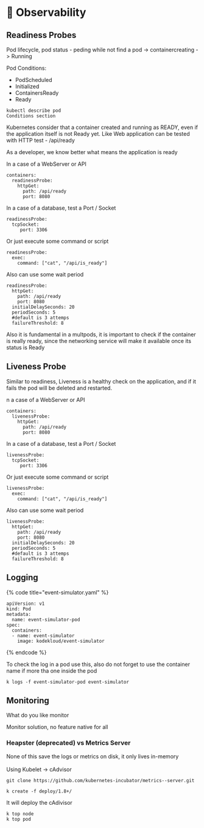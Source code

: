 # 🔭 Observability

## Readiness Probes

Pod lifecycle, pod status - peding while not find a pod -> containercreating -> Running

Pod Conditions:

* PodScheduled
* Initialized
* ContainersReady
* Ready

```
kubectl describe pod
Conditions section
```

Kubernetes consider that a container created and running as READY, even if the application itself is not Ready yet.  Like Web application can be tested with HTTP test - /api/ready&#x20;

As a developer, we know better what means the application is ready

In a case of a WebServer or API

```
containers:
  readinessProbe:
    httpGet:
      path: /api/ready
      port: 8080
```

In a case of a database, test a Port / Socket

```
readinessProbe:
  tcpSocket:
     port: 3306
```

Or just execute some command or script

```
readinessProbe:
  exec:
    command: ["cat", "/api/is_ready"]
```

Also can use some wait period

```
readinessProbe:
  httpGet:
    path: /api/ready
    port: 8080
  initialDelaySeconds: 20
  periodSeconds: 5
  #default is 3 attemps
  failureThreshold: 8 
```

Also it is fundamental in a multpods, it is important to check if the container is really ready, since the networking service will make it available once its status is Ready



## Liveness Probe

Similar to readiness, Liveness is a healthy check on the application, and if it fails the pod will be deleted and restarted.

n a case of a WebServer or API

```
containers:
  livenessProbe:
    httpGet:
      path: /api/ready
      port: 8080
```

In a case of a database, test a Port / Socket

```
livenessProbe:
  tcpSocket:
     port: 3306
```

Or just execute some command or script

```
livenessProbe:
  exec:
    command: ["cat", "/api/is_ready"]
```

Also can use some wait period

```
livenessProbe:
  httpGet:
    path: /api/ready
    port: 8080
  initialDelaySeconds: 20
  periodSeconds: 5
  #default is 3 attemps
  failureThreshold: 8 
```

## Logging

{% code title="event-simulator.yaml" %}
```
apiVersion: v1
kind: Pod
metadata:
  name: event-simulator-pod
spec:
  containers:
  - name: event-simulator
    image: kodekloud/event-simulator
```
{% endcode %}

To check the log in a pod use this, also do not forget to use the container name if more tha one inside the pod

```
k logs -f event-simulator-pod event-simulator
```



## Monitoring

What do you like monitor

Monitor solution, no feature native for all

### Heapster (deprecated) vs Metrics Server

None of this save the logs or metrics on disk, it only lives in-memory\
\
Using Kubelet -> cAdvisor

```
git clone https://github.com/kubernetes-incubator/metrics--server.git
```

```
k create -f deploy/1.8+/
```

It will deploy the cAdivisor

```
k top node
k top pod
```









